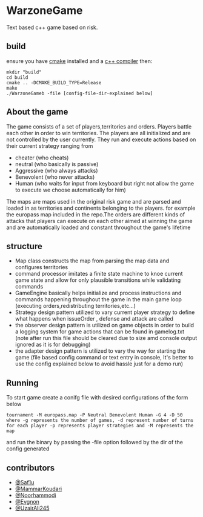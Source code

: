 # WarzoneGame
Text based c++ game based on risk.
## build
ensure you have [cmake](https://cmake.org/) installed and a [c++ compiler](https://clang.llvm.org/)
then:
```shell
mkdir "build"
cd build
cmake .. -DCMAKE_BUILD_TYPE=Release
make
./WarzoneGameb -file [config-file-dir-explained below]
```
## About the game

The game consists of a set of players,territories and orders. Players battle each other in order to win territories. The players are all initialized and are not controlled by the user currently. They run and execute actions based on their
current strategy ranging from 
- cheater (who cheats)
- neutral (who basically is passive)
- Aggressive (who always attacks)
- Benevolent (who never attacks)
- Human (who waits for input from keyboard but right not allow the game to execute we choose automatically for him)

The maps are maps used in the original risk game and are parsed and loaded in as territories and continents belonging to the players. for example the europass map included in the repo.The orders are different kinds of attacks that players can execute on each other aimed at winning the game and are automatically loaded
and constant throughout the game's lifetime

## structure
- Map class constructs the map from parsing the map data and configures territories 
- command processor imitates a finite state machine to knoe current game state and allow for only plausible transitions while validating commands
- GameEngine basically helps initialize and process instructions and commands happening throughout the game in the main game loop (executing orders,redistributing territories,etc...)
- Strategy design pattern utilized to vary current player strategy to define what happens when issueOrder , defense and attack are called
- the observer design pattern is utilized on game objects in order to build a logging system for game actions that can be found in gamelog.txt (note after run this file should be cleared due to size amd console output ignored as it is for debugging)
- the adapter design pattern is utilized to vary the way for starting the game (file based config command or text entry in console, It's better to use the config explained below to avoid hassle just for a demo run)



## Running 
To start game create a conifg file with desired configurations of the form  below
```shell
tournament -M europass.map -P Neutral Benevolent Human -G 4 -D 50
where -g represents the number of games, -d represent number of turns for each player -p represents player strategies and -M represents the map
```

and run the binary by passing the -file option followed by the dir of the config generated

## contributors
- [@Saf1u](https://github.com/Saf1u)
- [@MammarKoudari](https://github.com/MaamarKouadri)
- [@Noorhammodi](https://github.com/noorhammodi)
- [@Evgnon](https://github.com/evgnon)
- [@UzairAli245](https://github.com/uzairali245)

